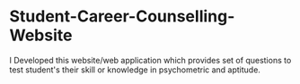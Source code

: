 # Student-Career-Counselling-Website
I Developed this website/web application which provides set of questions to test student's  their skill or knowledge in psychometric and aptitude.
